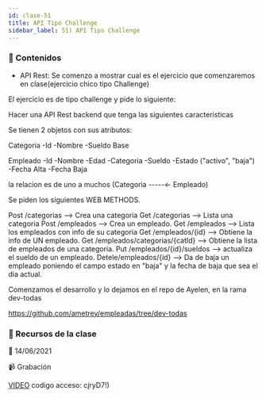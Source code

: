 ```yaml
---
id: clase-51
title: API Tipo Challenge
sidebar_label: 51) API Tipo Challenge
---
```




### 📝 Contenidos

-  API Rest: Se comenzo a mostrar cual es el ejercicio que comenzaremos en clase(ejercicio chico tipo Challenge)

El ejercicio es de tipo challenge y pide lo siguiente:

Hacer una API Rest backend que tenga las siguientes caracteristicas

Se tienen 2 objetos con sus atributos:

Categoria
-Id
-Nombre
-Sueldo Base

Empleado
-Id
-Nombre
-Edad
-Categoria
-Sueldo
-Estado ("activo", "baja")
-Fecha Alta
-Fecha Baja

la relacion es de uno a muchos (Categoria -----<- Empleado)

Se piden los siguientes WEB METHODS.

Post /categorias --> Crea una categoria
Get /categorias --> Lista una categoria
Post /empleados --> Crea un empleado.
Get /empleados --> Lista los empleados con info de su categoria
Get /empleados/{id} --> Obtiene la info de UN empleado.
Get /empleados/categorias/{catId} --> Obtiene la lista de empleados de una categoria.
Put /empleados/{id}/sueldos --> actualiza el sueldo de un empleado.
Detele/empleados/{id} --> Da de baja un empleado poniendo el campo estado en "baja" y la fecha de baja que sea el dia actual.


Comenzamos el desarrollo y lo dejamos en el repo de Ayelen,
en la rama dev-todas

https://github.com/ametrey/empleadas/tree/dev-todas


### 🚀 Recursos de la clase

📆 14/06/2021

📹 Grabación

[VIDEO](https://us02web.zoom.us/rec/share/_-yq3EnAfElcsgh6w2-NQzO6rcsfWh7mjA3-8CqUYr4b9paXLubF3RcpDRQ41AY4.R6qKMJf6WInUf7ea)
codigo acceso: cjryD7!)
